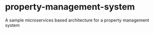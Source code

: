 # property-management-system
A sample microservices based architecture for a property management system
